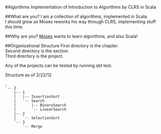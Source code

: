 #Algorithms
Implementation of Introduction to Algorithms by CLRS in Scala

##What are you?
I am a collection of algorithms, implemented in Scala.  
I should grow as Moses reworks his way through CLRS, implementing stuff this time.

##Why are you?
[Moses](http://github.com/mnn2104) wants to learn algorithms, and also Scala!

##Organizational Structure
First directory is the chapter.  
Second directory is the section.  
Third directory is the project.  

Any of the projects can be tested by running sbt test.  

Structure as of 2/22/12  

```
.
`-- 2
    |-- 1
    |   |-- InsertionSort
    |   `-- Search
    |       |-- BinarySearch
    |       `-- LinearSearch
    |-- 2
    |   `-- SelectionSort
    `-- 3
        `-- Merge
```